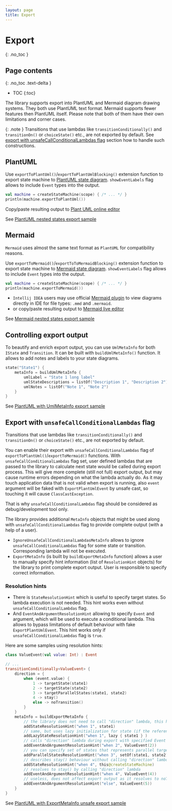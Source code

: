 ```yaml
---
layout: page
title: Export
---
```


# Export

{: .no_toc }

## Page contents

{: .no_toc .text-delta }

- TOC
  {:toc}

The library supports export into PlantUML and Mermaid diagram drawing systems. They both use PlantUML text format.
Mermaid supports fewer features then PlantUML itself.
Please note that both of them have their own limitations and corner cases.

{: .note }
Transitions that use lambdas like `transitionConditionally()` and `transitionOn()` or `choiceState()` etc.,
are not exported by default.
See [export with unsafeCallConditionalLambdas flag](#export-with-unsafecallconditionallambdas-flag) section how to
handle such constructions.

## PlantUML

Use `exportToPlantUml()`/`exportToPlantUmlBlocking()` extension function to export state machine
to [PlantUML state diagram](https://plantuml.com/en/state-diagram).
`showEventLabels` flag allows to include `Event` types into the output.

```kotlin
val machine = createStateMachine(scope) { /* ... */ }
println(machine.exportToPlantUml())
```

Copy/paste resulting output to [Plant UML online editor](http://www.plantuml.com/plantuml/)

See [PlantUML nested states export sample](https://github.com/KStateMachine/kstatemachine/tree/master/samples/src/commonMain/kotlin/ru/nsk/samples/PlantUmlExportSample.kt)

## Mermaid

`Mermaid` uses almost the same text format as `PlantUML` for compatibility reasons.

Use `exportToMermaid()`/`exportToToMermaidBlocking()` extension function to export state machine
to [Mermaid state diagram](https://mermaid.js.org/syntax/stateDiagram.html).
`showEventLabels` flag allows to include `Event` types into the output.

```kotlin
val machine = createStateMachine(scope) { /* ... */ }
println(machine.exportToMermaid())
```

* `Intellij IDEA` users may use official [Mermaid plugin](https://plugins.jetbrains.com/plugin/20146-mermaid)
  to view diagrams directly in IDE for file types: `.mmd` and `.mermaid`.
* or copy/paste resulting output to [Mermaid live editor](https://mermaid.live/)

See [Mermaid nested states export sample](https://github.com/KStateMachine/kstatemachine/tree/master/samples/src/commonMain/kotlin/ru/nsk/samples/MermaidExportSample.kt)

## Controlling export output

To beautify and enrich export output, you can use `UmlMetaInfo` for both `IState` and `Transition`. It can be built
with `buildUmlMetaInfo()` function.
It allows to add notes and labels to your state diagrams.

```kotlin
state("State1") {
    metaInfo = buildUmlMetaInfo {
        umlLabel = "State 1 long label"
        umlStateDescriptions = listOf("Description 1", "Description 2")
        umlNotes = listOf("Note 1", "Note 2")
    }
}
```

See [PlantUML with UmlMetaInfo export sample](https://github.com/KStateMachine/kstatemachine/tree/master/samples/src/commonMain/kotlin/ru/nsk/samples/PlantUmlExportWithUmlMetaInfoSample.kt)

## Export with `unsafeCallConditionalLambdas` flag

Transitions that use lambdas like `transitionConditionally()` and `transitionOn()` or `choiceState()` etc.,
are not exported by default.

You can enable their export with `unsafeCallConditionalLambdas` flag of `exportToPlantUml()`/`exportToMermaid()`
functions.
With `unsafeCallConditionalLambdas` flag set, user defined lambdas that are passed to the library to calculate next
state would be called during export process. This will give more complete (still not full) export output,
but may cause runtime errors depending on what the lambda actually do. As it may touch application data that is not
valid when export is running, also `event` argument will be faked with `ExportPlantUmlEvent` by unsafe cast, so touching
it will cause `ClassCastException`.

That is why `unsafeCallConditionalLambdas` flag should be considered as debug/development tool only.

The library provides additional `MetaInfo` objects that might be used along with `unsafeCallConditionalLambdas` flag
to provide complete output (with a help of a user).

* `IgnoreUnsafeCallConditionalLambdasMetaInfo` allows to ignore `unsafeCallConditionalLambdas` flag for some state or
  transition. Corresponding lambda will not be executed.
* `ExportMetaInfo` (is built by `buildExportMetaInfo` function) allows a user to manually specify hint
  information (list of `ResolutionHint` objects) for the library to print complete export output.
  User is responsible to specify correct information.

### Resolution hints

* There is `StateResolutionHint` which is useful to specify target states. So lambda execution is not needed.
  This hint works even without `unsafeCallConditionalLambdas` flag.
* And `EventAndArgumentResolutionHint` allowing to specify `Event` and argument, which will be used to execute a
  conditional lambda. This allows to bypass limitations of default behaviour with fake `ExportPlantUmlEvent`.
  This hint works only if `unsafeCallConditionalLambdas` flag is `true`.

Here are some samples using resolution hints:

```kotlin
class ValueEvent(val value: Int) : Event

// ...
transitionConditionally<ValueEvent> {
    direction = {
        when (event.value) {
            1 -> targetState(state1)
            2 -> targetState(state2)
            3 -> targetParallelStates(state1, state2)
            4 -> stay()
            else -> noTransition()
        }
    }
    metaInfo = buildExportMetaInfo {
        // the library does not need to call "direction" lambda, this hint provides the result (state1) directly
        addStateResolutionHint("when 1", state1)
        // same, but uses lazy initialization for state (if the reference is not initializied yet)
        addLazyStateResolutionHint("when 1", lazy { state1 } )
        // calls "direction" lambda during export with specified Event and optional argument (lambda will return state2)
        addEventAndArgumentResolutionHint("when 2", ValueEvent(2))
        // you can specify set of states that represents parallel target states
        addParallelStatesResolutionHint("when 3", setOf(state1, state2))
        // describes stay() behaviour without calling "direction" lambda
        addStateResolutionHint("when 4", this@createStateMachine)
        // resolves to stay() by calling "direction" lambda
        addEventAndArgumentResolutionHint("when 4", ValueEvent(4))
        // useless, does not affect export output as it resolves to noTransition()
        addEventAndArgumentResolutionHint("else", ValueEvent(5))
    }
}
```

See [PlantUML with ExportMetaInfo unsafe export sample](https://github.com/KStateMachine/kstatemachine/tree/master/samples/src/commonMain/kotlin/ru/nsk/samples/PlantUmlUnsafeExportWithExportMetaInfoSample.kt)